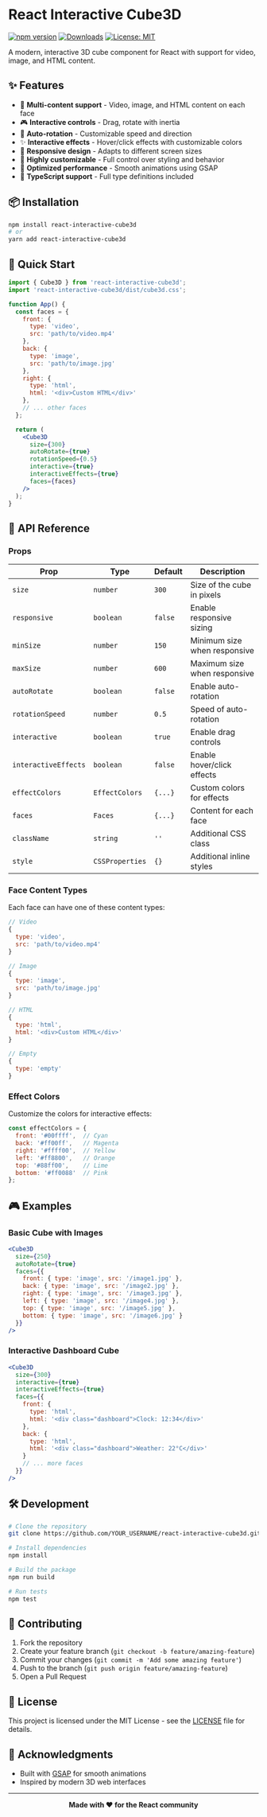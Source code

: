 # React Interactive Cube3D

[![npm version](https://badge.fury.io/js/react-interactive-cube3d.svg)](https://badge.fury.io/js/react-interactive-cube3d)
[![Downloads](https://img.shields.io/npm/dm/react-interactive-cube3d.svg)](https://www.npmjs.com/package/react-interactive-cube3d)
[![License: MIT](https://img.shields.io/badge/License-MIT-yellow.svg)](https://opensource.org/licenses/MIT)

A modern, interactive 3D cube component for React with support for video, image, and HTML content.

## ✨ Features

- 🎥 **Multi-content support** - Video, image, and HTML content on each face
- 🎮 **Interactive controls** - Drag, rotate with inertia
- 🔄 **Auto-rotation** - Customizable speed and direction
- ✨ **Interactive effects** - Hover/click effects with customizable colors
- 📱 **Responsive design** - Adapts to different screen sizes
- 🎨 **Highly customizable** - Full control over styling and behavior
- 🚀 **Optimized performance** - Smooth animations using GSAP
- 💪 **TypeScript support** - Full type definitions included

## 📦 Installation

```bash
npm install react-interactive-cube3d
# or
yarn add react-interactive-cube3d
```

## 🚀 Quick Start

```jsx
import { Cube3D } from 'react-interactive-cube3d';
import 'react-interactive-cube3d/dist/cube3d.css';

function App() {
  const faces = {
    front: {
      type: 'video',
      src: 'path/to/video.mp4'
    },
    back: {
      type: 'image',
      src: 'path/to/image.jpg'
    },
    right: {
      type: 'html',
      html: '<div>Custom HTML</div>'
    },
    // ... other faces
  };

  return (
    <Cube3D
      size={300}
      autoRotate={true}
      rotationSpeed={0.5}
      interactive={true}
      interactiveEffects={true}
      faces={faces}
    />
  );
}
```

## 📖 API Reference

### Props

| Prop | Type | Default | Description |
|------|------|---------|-------------|
| `size` | `number` | `300` | Size of the cube in pixels |
| `responsive` | `boolean` | `false` | Enable responsive sizing |
| `minSize` | `number` | `150` | Minimum size when responsive |
| `maxSize` | `number` | `600` | Maximum size when responsive |
| `autoRotate` | `boolean` | `false` | Enable auto-rotation |
| `rotationSpeed` | `number` | `0.5` | Speed of auto-rotation |
| `interactive` | `boolean` | `true` | Enable drag controls |
| `interactiveEffects` | `boolean` | `false` | Enable hover/click effects |
| `effectColors` | `EffectColors` | `{...}` | Custom colors for effects |
| `faces` | `Faces` | `{...}` | Content for each face |
| `className` | `string` | `''` | Additional CSS class |
| `style` | `CSSProperties` | `{}` | Additional inline styles |

### Face Content Types

Each face can have one of these content types:

```jsx
// Video
{
  type: 'video',
  src: 'path/to/video.mp4'
}

// Image
{
  type: 'image',
  src: 'path/to/image.jpg'
}

// HTML
{
  type: 'html',
  html: '<div>Custom HTML</div>'
}

// Empty
{
  type: 'empty'
}
```

### Effect Colors

Customize the colors for interactive effects:

```jsx
const effectColors = {
  front: '#00ffff',  // Cyan
  back: '#ff00ff',   // Magenta
  right: '#ffff00',  // Yellow
  left: '#ff8800',   // Orange
  top: '#88ff00',    // Lime
  bottom: '#ff0088'  // Pink
};
```

## 🎮 Examples

### Basic Cube with Images

```jsx
<Cube3D
  size={250}
  autoRotate={true}
  faces={{
    front: { type: 'image', src: '/image1.jpg' },
    back: { type: 'image', src: '/image2.jpg' },
    right: { type: 'image', src: '/image3.jpg' },
    left: { type: 'image', src: '/image4.jpg' },
    top: { type: 'image', src: '/image5.jpg' },
    bottom: { type: 'image', src: '/image6.jpg' }
  }}
/>
```

### Interactive Dashboard Cube

```jsx
<Cube3D
  size={300}
  interactive={true}
  interactiveEffects={true}
  faces={{
    front: { 
      type: 'html', 
      html: '<div class="dashboard">Clock: 12:34</div>' 
    },
    back: { 
      type: 'html', 
      html: '<div class="dashboard">Weather: 22°C</div>' 
    }
    // ... more faces
  }}
/>
```

## 🛠️ Development

```bash
# Clone the repository
git clone https://github.com/YOUR_USERNAME/react-interactive-cube3d.git

# Install dependencies
npm install

# Build the package
npm run build

# Run tests
npm test
```

## 🤝 Contributing

1. Fork the repository
2. Create your feature branch (`git checkout -b feature/amazing-feature`)
3. Commit your changes (`git commit -m 'Add some amazing feature'`)
4. Push to the branch (`git push origin feature/amazing-feature`)
5. Open a Pull Request

## 📄 License

This project is licensed under the MIT License - see the [LICENSE](LICENSE) file for details.

## 🙏 Acknowledgments

- Built with [GSAP](https://greensock.com/gsap/) for smooth animations
- Inspired by modern 3D web interfaces

---

<div align="center">
  <strong>Made with ❤️ for the React community</strong>
</div>
